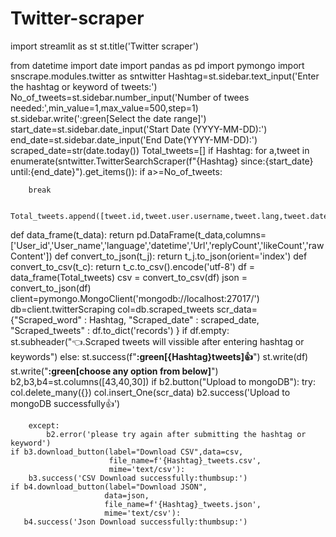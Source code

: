 # Twitter-scraper
import streamlit as st
st.title('Twitter scraper')

from datetime import date
import pandas as pd
import pymongo
import snscrape.modules.twitter as sntwitter
Hashtag=st.sidebar.text_input('Enter the hashtag or keyword of tweets:')
No_of_tweets=st.sidebar.number_input('Number of twees needed:',min_value=1,max_value=500,step=1)
st.sidebar.write(':green[Select the date range]')
start_date=st.sidebar.date_input('Start Date (YYYY-MM-DD):')
end_date=st.sidebar.date_input('End Date(YYYY-MM-DD):')
scraped_date=str(date.today())
Total_tweets=[]
if Hashtag:
    for a,tweet in enumerate(sntwitter.TwitterSearchScraper(f"{Hashtag} since:{start_date} until:{end_date}").get_items()):
      if a>=No_of_tweets:
                                                            
        break
    
      Total_tweets.append([tweet.id,tweet.user.username,tweet.lang,tweet.date,tweet.url,tweet.replyCount,tweet.likeCount,tweet.rawContent])
def data_frame(t_data):
    return pd.DataFrame(t_data,columns=['User_id','User_name','language','datetime','Url','replyCount','likeCount','rawContent'])
def convert_to_json(t_j):
    return t_j.to_json(orient='index')
def convert_to_csv(t_c):
    return t_c.to_csv().encode('utf-8')
df = data_frame(Total_tweets)
csv = convert_to_csv(df)
json = convert_to_json(df)
client=pymongo.MongoClient('mongodb://localhost:27017/')
db=client.twitterScraping
col=db.scraped_tweets
scr_data={"Scraped_word" : Hashtag,
            "Scraped_date" : scraped_date,
            "Scraped_tweets" : df.to_dict('records')
           }
if df.empty:
    st.subheader(":point_left:.Scraped tweets will vissible after entering hashtag or keywords")
else:
    st.success(f"**:green[{Hashtag}tweets]:thumbsup:**")
    st.write(df)
    st.write("**:green[choose any option from below]**")
    b2,b3,b4=st.columns([43,40,30])
    if b2.button("Upload to mongoDB"):
        try:
            col.delete_many({})
            col.insert_One(scr_data)
            b2.success('Upload to mongoDB successfully:thumbsup:')
        
    
        except:
            b2.error('please try again after submitting the hashtag or keyword')
    if b3.download_button(label="Download CSV",data=csv,
                          file_name=f'{Hashtag}_tweets.csv',
                          mime='text/csv'):
        b3.success('CSV Download successfully:thumbsup:')
    if b4.download_button(label="Download JSON",
                         data=json,
                         file_name=f'{Hashtag}_tweets.json',
                         mime='text/csv'):
       b4.success('Json Download successfully:thumbsup:')
             

